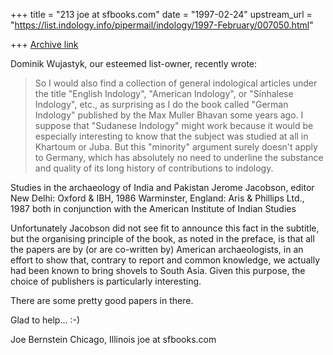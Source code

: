 +++
title = "213 joe at sfbooks.com"
date = "1997-02-24"
upstream_url = "https://list.indology.info/pipermail/indology/1997-February/007050.html"

+++
[Archive link](https://list.indology.info/pipermail/indology/1997-February/007050.html)

Dominik Wujastyk, our esteemed list-owner, recently wrote:

>So I would also find a collection of general indological articles under
>the title "English Indology", "American Indology", or "Sinhalese
>Indology", etc., as surprising as I do the book called "German Indology"
>published by the Max Muller Bhavan some years ago.  I suppose that
>"Sudanese Indology"  might work because it would be especially interesting
>to know that the subject was studied at all in Khartoum or Juba.  But this
>"minority"  argument surely doesn't apply to Germany, which has absolutely
>no need to underline the substance and quality of its long history of
>contributions to indology.

Studies in the archaeology of India and Pakistan
Jerome Jacobson, editor
New Delhi:  Oxford & IBH, 1986
Warminster, England:  Aris & Phillips Ltd., 1987
both in conjunction with the American Institute of Indian Studies

Unfortunately Jacobson did not see fit to announce this fact in the
subtitle, but the organising principle of the book, as noted in the
preface, is that all the papers are by (or are co-written by) American
archaeologists, in an effort to show that, contrary to report and common
knowledge, we actually had been known to bring shovels to South Asia.
Given this purpose, the choice of publishers is particularly interesting.

There are some pretty good papers in there.

Glad to help...  :-)

Joe Bernstein
Chicago, Illinois
joe at sfbooks.com






